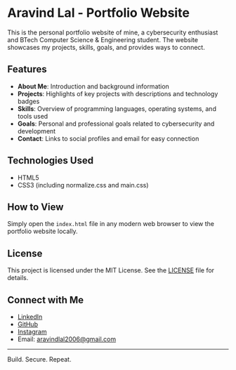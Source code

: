 # Aravind Lal - Portfolio Website

This is the personal portfolio website of mine, a cybersecurity enthusiast and BTech Computer Science & Engineering student. The website showcases my projects, skills, goals, and provides ways to connect.

## Features

- **About Me**: Introduction and background information  
- **Projects**: Highlights of key projects with descriptions and technology badges  
- **Skills**: Overview of programming languages, operating systems, and tools used  
- **Goals**: Personal and professional goals related to cybersecurity and development  
- **Contact**: Links to social profiles and email for easy connection  

## Technologies Used

- HTML5  
- CSS3 (including normalize.css and main.css)  

## How to View

Simply open the `index.html` file in any modern web browser to view the portfolio website locally.

## License

This project is licensed under the MIT License. See the [LICENSE](LICENSE) file for details.

## Connect with Me

- [LinkedIn](https://www.linkedin.com/in/aravindlal8086/)  
- [GitHub](https://github.com/mfscpayload-690)  
- [Instagram](https://www.instagram.com/mfscpayload_690_)  
- Email: aravindlal2006@gmail.com

---
Build. Secure. Repeat.
